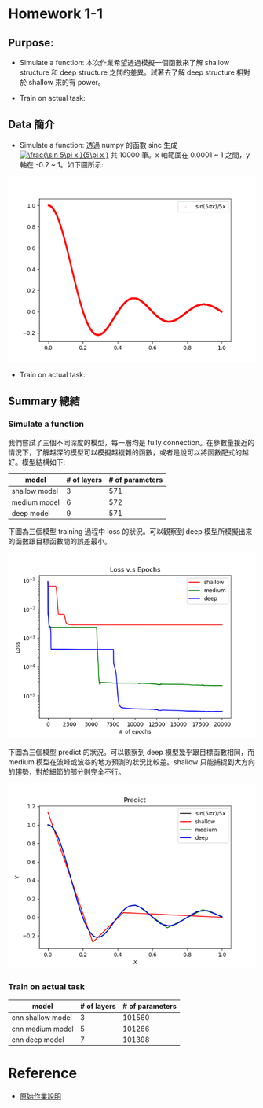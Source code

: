 # Homework 1-1

## Purpose:

* Simulate a function: 本次作業希望透過模擬一個函數來了解 shallow structure 和 deep structure 之間的差異。試著去了解 deep structure 相對於 shallow 來的有 power。

* Train  on actual task:

## Data 簡介

* Simulate a function: 透過 numpy 的函數 sinc 生成 <a href="https://www.codecogs.com/eqnedit.php?latex=\frac{\sin&space;5\pi&space;x&space;}{5\pi&space;x&space;}" target="_blank"><img src="https://latex.codecogs.com/gif.latex?\frac{\sin&space;5\pi&space;x&space;}{5\pi&space;x&space;}" title="\frac{\sin 5\pi x }{5\pi x }" /></a> 共 10000 筆。x 軸範圍在 0.0001 ~ 1 之間，y 軸在 -0.2 ~ 1。如下圖所示:

![](image/target_model.png) 

* Train  on actual task:

## Summary 總結

### Simulate a function

我們嘗試了三個不同深度的模型，每一層均是 fully connection。在參數量接近的情況下，了解越深的模型可以模擬越複雜的函數，或者是說可以將函數配式的越好。模型結構如下:

| model | # of layers | # of parameters |
| --- | --- | --- |
| shallow model | 3 | 571 |
| medium model | 6 | 572 |
| deep model | 9 | 571 |

下圖為三個模型 training 過程中 loss 的狀況。可以觀察到 deep 模型所模擬出來的函數跟目標函數間的誤差最小。

![](image/loss.png)


下圖為三個模型 predict 的狀況。可以觀察到 deep 模型幾乎跟目標函數相同，而 medium 模型在波峰或波谷的地方預測的狀況比較差。shallow 只能捕捉到大方向的趨勢，對於細節的部分則完全不行。

![](image/predict.png)


### Train  on actual task

| model | # of layers | # of parameters |
| --- | --- | --- |
| cnn shallow model | 3 | 101560 |
| cnn medium model | 5 | 101266 |
| cnn deep model | 7 | 101398 |

# Reference

* [原始作業說明](https://docs.google.com/presentation/d/1VllCXAZ_DCN409MpmbsDV73wopoUt4gxyo47kPC1NGQ/edit#slide=id.p3)
